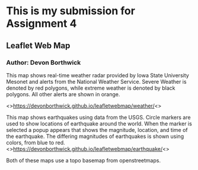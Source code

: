 # This is my submission for Assignment 4
## Leaflet Web Map
### Author: Devon Borthwick

This map shows real-time weather radar provided by Iowa State University Mesonet and alerts from the National Weather Service.
Severe Weather is denoted by red polygons, while extreme weather is denoted by black polygons. All other alerts are shown in orange.

<>https://devonborthwick.github.io/leafletwebmap/weather/<>


This map shows earthquakes using data from the USGS. Circle markers are used to show locations of earthquake around the world. When the marker is selected a popup appears that shows the magnitude, location, and time of the earthquake. The differing magnitudes of earthquakes is shown using colors, from blue to red.
<>https://devonborthwick.github.io/leafletwebmap/earthquake/<>

Both of these maps use a topo basemap from openstreetmaps. 
